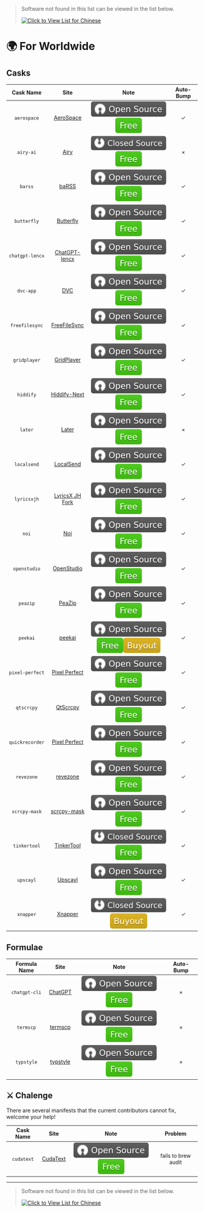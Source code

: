 <!-- markdownlint-disable MD041 -->

> Software not found in this list can be viewed in the list below.
>
> [![Click to View List for Chinese](https://img.shields.io/badge/List_for_Chinese-red?style=for-the-badge&logo=homebrew&label=Click%20to%20view)](https://github.com/Brewforge/homebrew-chinese/blob/main/%E5%88%97%E8%A1%A8.md)

# 🌍 For Worldwide

## Casks

|    Cask Name    |                                Site                                |                          Note                          | Auto-Bump |
| :-------------: | :----------------------------------------------------------------: | :----------------------------------------------------: | :-------: |
|   `aerospace`   |       [AeroSpace](https://github.com/nikitabobko/AeroSpace)        |          ![a](assets/a.svg)![1](assets/1.svg)          |    ✓     |
|    `airy-ai`    |                     [Airy](https://colink.in/)                     |          ![b](assets/b.svg)![1](assets/1.svg)          |     ×     |
|     `barss`     |             [baRSS](https://relikd.de/projects/barss)              |          ![a](assets/a.svg)![1](assets/1.svg)          |    ✓     |
|   `butterfly`   |        [Butterfly](https://github.com/LinwoodDev/Butterfly)        |          ![a](assets/a.svg)![1](assets/1.svg)          |    ✓     |
| `chatgpt-lencx` |         [ChatGPT-lencx](https://github.com/lencx/ChatGPT)          |          ![a](assets/a.svg)![1](assets/1.svg)          |    ✓     |
|    `dvc-app`    |                       [DVC](https://dvc.org)                       |          ![a](assets/a.svg)![1](assets/1.svg)          |    ✓     |
| `freefilesync`  |              [FreeFileSync](https://freefilesync.org)              |          ![a](assets/a.svg)![1](assets/1.svg)          |    ✓     |
|  `gridplayer`   |        [GridPlayer](https://github.com/vzhd1701/gridplayer)        |          ![a](assets/a.svg)![1](assets/1.svg)          |    ✓     |
|    `hiddify`    |                [Hiddify-Next](https://hiddify.com/)                |          ![a](assets/a.svg)![1](assets/1.svg)          |    ✓     |
|     `later`     |                   [Later](https://getlater.app)                    |          ![a](assets/a.svg)![1](assets/1.svg)          |     ×     |
|   `localsend`   |                 [LocalSend](https://localsend.org)                 |          ![a](assets/a.svg)![1](assets/1.svg)          |    ✓     |
|   `lyricsxjh`   | [LyricsX JH Fork](https://github.com/JH-Application-Forks/LyricsX) |          ![a](assets/a.svg)![1](assets/1.svg)          |    ✓     |
|      `noi`      |                [Noi](https://github.com/lencx/Noi)                 |          ![a](assets/a.svg)![1](assets/1.svg)          |    ✓     |
|  `openstudio`   |          [OpenStudio](https://github.com/NREL/OpenStudio)          |          ![a](assets/a.svg)![1](assets/1.svg)          |    ✓     |
|    `peazip`     |             [PeaZip](https://github.com/peazip/PeaZip)             |          ![a](assets/a.svg)![1](assets/1.svg)          |    ✓     |
|    `peekai`     |        [peekai](https://prateekkeshari.gumroad.com/l/peek)         | ![a](assets/a.svg)![1](assets/1.svg)![2](assets/2.svg) |    ✓     |
| `pixel-perfect` | [Pixel Perfect](https://github.com/cormiertyshawn895/PixelPerfect) |          ![a](assets/a.svg)![1](assets/1.svg)          |    ✓     |
|   `qtscrcpy`    |         [QtScrcpy](https://github.com/barry-ran/QtScrcpy)          |          ![a](assets/a.svg)![1](assets/1.svg)          |    ✓     |
| `quickrecorder` |    [Pixel Perfect](https://github.com/lihaoyun6/QuickRecorder)     |          ![a](assets/a.svg)![1](assets/1.svg)          |    ✓     |
|   `revezone`    |                 [revezone](https://revezone.com/)                  |          ![a](assets/a.svg)![1](assets/1.svg)          |    ✓     |
|  `scrcpy-mask`  |       [scrcpy-mask](https://github.com/AkiChase/scrcpy-mask)       |          ![a](assets/a.svg)![1](assets/1.svg)          |    ✓     |
|  `tinkertool`   |     [TinkerTool](https://www.bresink.com/osx/TinkerTool.html)      |          ![b](assets/b.svg)![1](assets/1.svg)          |    ✓     |
|    `upscayl`    |                   [Upscayl](https://upscayl.org)                   |          ![a](assets/a.svg)![1](assets/1.svg)          |    ✓     |
|    `xnapper`    |                   [Xnapper](https://xnapper.com)                   |          ![b](assets/b.svg)![2](assets/2.svg)          |    ✓     |

## Formulae

| Formula Name  |                         Site                         |                 Note                 | Auto-Bump |
| :-----------: | :--------------------------------------------------: | :----------------------------------: | :-------: |
| `chatgpt-cli` |      [ChatGPT](https://github.com/j178/chatgpt)      | ![a](assets/a.svg)![1](assets/1.svg) |     ×     |
|   `termscp`   |     [termscp](https://github.com/veeso/termscp)      | ![a](assets/a.svg)![1](assets/1.svg) |     ×     |
|  `typstyle`   | [typstyle](https://github.com/Enter-tainer/typstyle) | ![a](assets/a.svg)![1](assets/1.svg) |     ×     |

## ⚔️ Chalenge

There are several manifests that the current contributors cannot fix, welcome your help!

|    Cask Name    |                             Site                             |                 Note                 |      Problem      |
| :-------------: | :----------------------------------------------------------: | :----------------------------------: | :---------------: |
|   `cudatext`    |            [CudaText](https://cudatext.github.io)            | ![a](assets/a.svg)![1](assets/1.svg) |  fails to brew audit |

---

> Software not found in this list can be viewed in the list below.
>
> [![Click to View List for Chinese](https://img.shields.io/badge/List_for_Chinese-red?style=for-the-badge&logo=homebrew&label=Click%20to%20view)](https://github.com/Brewforge/homebrew-chinese/blob/main/%E5%88%97%E8%A1%A8.md)
